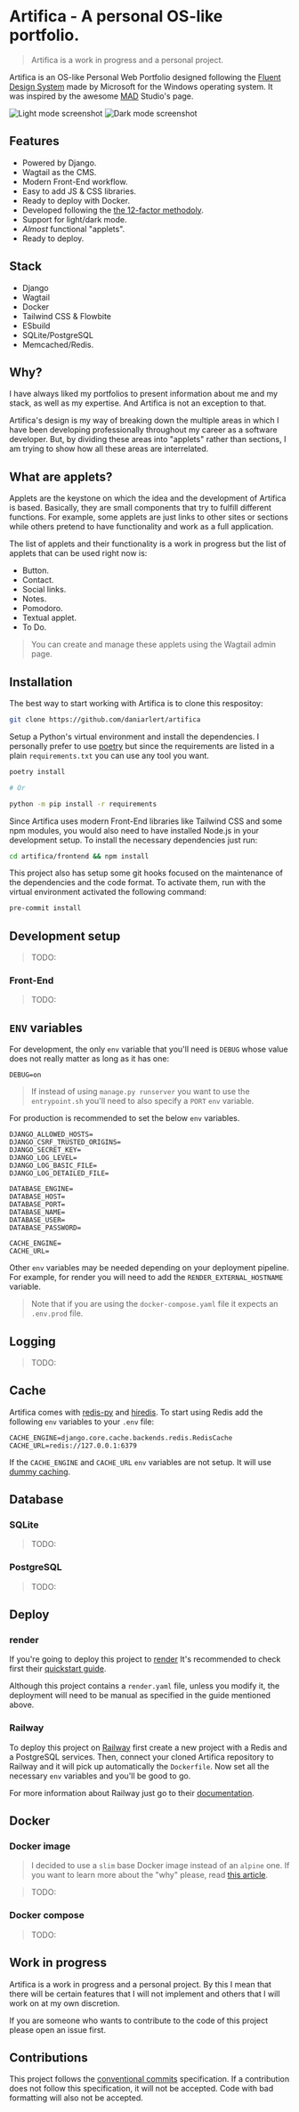 # Artifica - A personal OS-like portfolio.

> Artifica is a work in progress and a personal project.

Artifica is an OS-like Personal Web Portfolio designed following the [Fluent Design System](https://www.microsoft.com/design/fluent/) made by Microsoft for the Windows operating system. It was inspired by the awesome [MAD](https://mad.ac/) Studio's page.

![Light mode screenshot](./assets/screenshot-light.png)
![Dark mode screenshot](./assets/screenshot-dark.png)

## Features

- Powered by Django.
- Wagtail as the CMS.
- Modern Front-End workflow.
- Easy to add JS & CSS libraries.
- Ready to deploy with Docker.
- Developed following the [the 12-factor methodoly](https://www.12factor.net/).
- Support for light/dark mode.
- _Almost_ functional "applets".
- Ready to deploy.

## Stack

- Django
- Wagtail
- Docker
- Tailwind CSS & Flowbite
- ESbuild
- SQLite/PostgreSQL
- Memcached/Redis.

## Why?

I have always liked my portfolios to present information about me and my stack, as well as my expertise. And Artifica is not an exception to that.

Artifica's design is my way of breaking down the multiple areas in which I have been developing professionally throughout my career as a software developer. But, by dividing these areas into "applets" rather than sections, I am trying to show how all these areas are interrelated.

## What are applets?

Applets are the keystone on which the idea and the development of Artifica is based. Basically, they are small components that try to fulfill different functions. For example, some applets are just links to other sites or sections while others pretend to have functionality and work as a full application.

The list of applets and their functionality is a work in progress but the list of applets that can be used right now is:

- Button.
- Contact.
- Social links.
- Notes.
- Pomodoro.
- Textual applet.
- To Do.

> You can create and manage these applets using the Wagtail admin page.

## Installation

The best way to start working with Artifica is to clone this respositoy:

```bash
git clone https://github.com/daniarlert/artifica
```

Setup a Python's virtual environment and install the dependencies. I personally prefer to use [poetry](https://python-poetry.org/) but since the requirements are listed in a plain `requirements.txt` you can use any tool you want.

```bash
poetry install

# Or

python -m pip install -r requirements
```

Since Artifica uses modern Front-End libraries like Tailwind CSS and some npm modules, you would also need to have installed Node.js in your development setup. To install the necessary dependencies just run:

```bash
cd artifica/frontend && npm install
```

This project also has setup some git hooks focused on the maintenance of the dependencies and the code format. To activate them, run with the virtual environment activated the following command:

```bash
pre-commit install
```

## Development setup

> TODO:

### Front-End

> TODO:

## `ENV` variables

For development, the only `env` variable that you'll need is `DEBUG` whose value does not really matter as long as it has one:

```plain
DEBUG=on
```

> If instead of using `manage.py runserver` you want to use the `entrypoint.sh` you'll need to also specify a `PORT` `env` variable.

For production is recommended to set the below `env` variables.

```plain
DJANGO_ALLOWED_HOSTS=
DJANGO_CSRF_TRUSTED_ORIGINS=
DJANGO_SECRET_KEY=
DJANGO_LOG_LEVEL=
DJANGO_LOG_BASIC_FILE=
DJANGO_LOG_DETAILED_FILE=

DATABASE_ENGINE=
DATABASE_HOST=
DATABASE_PORT=
DATABASE_NAME=
DATABASE_USER=
DATABASE_PASSWORD=

CACHE_ENGINE=
CACHE_URL=
```

Other `env` variables may be needed depending on your deployment pipeline. For example, for render you will need to add the `RENDER_EXTERNAL_HOSTNAME` variable.

> Note that if you are using the `docker-compose.yaml` file it expects an `.env.prod` file.

## Logging

> TODO:

## Cache

Artifica comes with [redis-py](https://pypi.org/project/redis/) and [hiredis](https://pypi.org/project/hiredis/). To start using Redis add the following `env` variables to your `.env` file:

```env
CACHE_ENGINE=django.core.cache.backends.redis.RedisCache
CACHE_URL=redis://127.0.0.1:6379
```

If the `CACHE_ENGINE` and `CACHE_URL` `env` variables are not setup. It will use [dummy caching](https://docs.djangoproject.com/en/4.1/topics/cache/#dummy-caching-for-development).

## Database

### SQLite

> TODO:

### PostgreSQL

> TODO:

## Deploy

### render

If you're going to deploy this project to [render](render.com) It's recommended to check first their [quickstart guide](https://render.com/docs/deploy-django).

Although this project contains a `render.yaml` file, unless you modify it, the deployment will need to be manual as specified in the guide mentioned above.

### Railway

To deploy this project on [Railway](https://railway.app/) first create a new project with a Redis and a PostgreSQL services. Then, connect your cloned Artifica repository to Railway and it will pick up automatically the `Dockerfile`. Now set all the necessary `env` variables and you'll be good to go.

For more information about Railway just go to their [documentation](https://docs.railway.app/).

## Docker

### Docker image

> I decided to use a `slim` base Docker image instead of an `alpine` one. If you want to learn more about the "why" please, read [this article](https://pythonspeed.com/articles/alpine-docker-python/).

> TODO:

### Docker compose

> TODO:

## Work in progress

Artifica is a work in progress and a personal project. By this I mean that there will be certain features that I will not implement and others that I will work on at my own discretion.

If you are someone who wants to contribute to the code of this project please open an issue first.

## Contributions

This project follows the [conventional commits](https://www.conventionalcommits.org/en/v1.0.0/) specification. If a contribution does not follow this specification, it will not be accepted. Code with bad formatting will also not be accepted.
